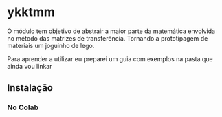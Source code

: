 # ykktmm

O módulo tem objetivo de abstrair a maior parte da matemática envolvida no método das matrizes de transferência. Tornando a prototipagem de materiais um joguinho de lego.

Para aprender a utilizar eu preparei um guia com exemplos na pasta que ainda vou linkar

## Instalação
### No Colab
```

```